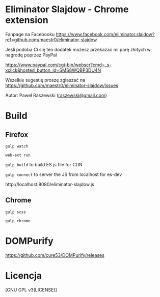 Eliminator Slajdow - Chrome extension
=========================

Fanpage na Facebooku https://www.facebook.com/eliminator.slajdow?ref=github.com/maestr0/eliminator-slajdow

Jeśli podoba Ci się ten dodatek możesz przekazać mi parę złotych w nagrodę poprzez PayPal

https://www.paypal.com/cgi-bin/webscr?cmd=_s-xclick&hosted_button_id=SMS8WQBP3DU4N

Wszelkie sugestię proszę zgłaszać na https://github.com/maestr0/eliminator-slajdow/issues

Autor: Paweł Raszewski (raszewski@gmail.com)

# Build

## Firefox

`gulp watch`

`web-ext run`

`gulp build` to build ES js file for CDN

`gulp connect` to server the JS from localhost for es-dev

http://localhost:8080/eliminator-slajdow.js

## Chrome

`gulp scss`

`gulp chrome`

# DOMPurify
https://github.com/cure53/DOMPurify/releases

# Licencja

[GNU GPL v3(LICENSE)]
